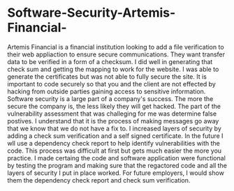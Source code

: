 # Software-Security-Artemis-Financial-
Artemis Financial is a financial institution looking to add a file verification to their web appliaction to ensure secure communications. They want transfer data to be verified in a form of a checksum. I did well in generating that check sum and getting the mapping to work for the website. I was able to generate the certificates but was not able to fully secure the site. It is important to code securely so that you and the client are not effected by hacking from outside parties gaining access to sensitive information. Software security is a large part of a company's success. The more the secure the company is, the less likely they will get hacked. The part of the vulnerability assessment that was challeging for me was determine false postives. I understand that it is the process of making messages go away that we know that we do not have a fix to. I increased layers of security by adding a check sum verification and a self signed certificate. In the future I wll use a dependency check report to help identify vulnerabilities with the code. This process was difficult at first but gets much easier the more you practice. I made certaing the code and software application were functional by testing the program and making sure that the regactored code and all the layers of security I put in place worked. For future employers, I would show them the dependency check report and check sum verification. 
